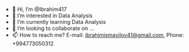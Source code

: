 - 👋 Hi, I’m @Ibrahim417
- 👀 I’m interested in Data Analysis
- 🌱 I’m currently learning Data Analysis
- 💞️ I’m looking to collaborate on ...
- 📫 How to reach me? E-mail: ibrahimismayilov41@gmail.com, Phone: +994773050312
<!---
Ibrahim417/Ibrahim417 is a ✨ special ✨ repository because its `README.md` (this file) appears on your GitHub profile.
You can click the Preview link to take a look at your changes.
--->
